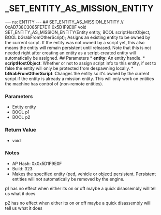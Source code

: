 # _SET_ENTITY_AS_MISSION_ENTITY

--- ns: ENTITY --- ## SET_ENTITY_AS_MISSION_ENTITY  // 0xAD738C3085FE7E11 0x5D1F9E0F void SET_ENTITY_AS_MISSION_ENTITY(Entity entity, BOOL scriptHostObject, BOOL bGrabFromOtherScript);  Assigns an existing entity to be owned by the current script. If the entity was not owned by a script yet, this also means the entity will remain persistent until released.  Note that this is not needed right after creating an entity as a script-created entity will automatically be assigned.  ## Parameters * **entity**: An entity handle. * **scriptHostObject**: Whether or not to assign script info to this entity, if set to false the entity will only be protected from despawning locally. * **bGrabFromOtherScript**: Changes the entity so it's owned by the current script if the entity is already a mission entity. This will only work on entities the machine has control of (non-remote entities).

### Parameters
* Entity entity
* BOOL p1
* BOOL p2

### Return Value
* void

### Notes
* AP Hash: 0x0x5D1F9E0F
* Build: 323
* Makes the specified entity (ped, vehicle or object) persistent. Persistent entities will not automatically be removed by the engine.

p1 has no effect when either its on or off 
maybe a quick disassembly will tell us what it does

p2 has no effect when either its on or off 
maybe a quick disassembly will tell us what it does

